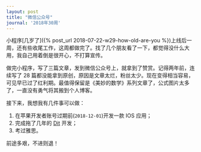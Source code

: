 ```yaml
---
layout: post
title: "微信公众号"
journal: '2018年30周'
---
```


小程序[几岁了]({% post_url 2018-07-22-w29-how-old-are-you %})上线后一周，还有些收尾工作，这周都做完了。找了几个朋友看了一下，都觉得没什么大用，我自己用着倒是很开心，不打算宣传。

做完小程序，写了三篇文章，发到微信公众号上，就拿到了赞赏。记得两年前，连续写了 28 篇都没能拿到原创，原因是文章太烂，粉丝太少。现在变得相当容易，可见早已过了红利期。最值得保留是《美妙的数学》系列文章了，公式图片太多了，一直没有勇气将其搬到个人博客。

接下来，我想我有几件事可以做：
1. 在苹果开发者账号过期前(`2018-12-01`)开发一款 IOS 应用；
2. 完成拖了几年的 [Dit](https://github.com/zddhub/dit) 开发；
3. 考过雅思。

前途多艰，不进则退！
